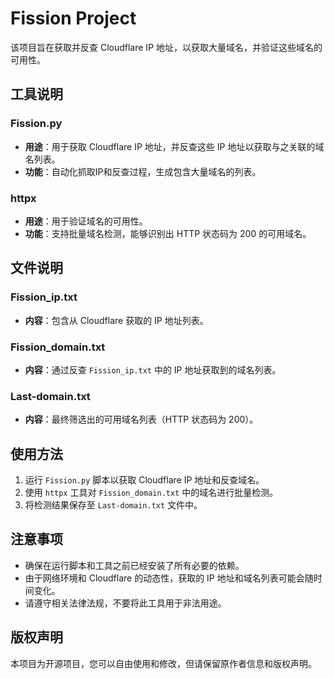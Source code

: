 # Fission Project

该项目旨在获取并反查 Cloudflare IP 地址，以获取大量域名，并验证这些域名的可用性。

## 工具说明

### Fission.py
- **用途**：用于获取 Cloudflare IP 地址，并反查这些 IP 地址以获取与之关联的域名列表。
- **功能**：自动化抓取IP和反查过程，生成包含大量域名的列表。

### httpx
- **用途**：用于验证域名的可用性。
- **功能**：支持批量域名检测，能够识别出 HTTP 状态码为 200 的可用域名。

## 文件说明

### Fission_ip.txt
- **内容**：包含从 Cloudflare 获取的 IP 地址列表。

### Fission_domain.txt
- **内容**：通过反查 `Fission_ip.txt` 中的 IP 地址获取到的域名列表。

### Last-domain.txt
- **内容**：最终筛选出的可用域名列表（HTTP 状态码为 200）。

## 使用方法

1. 运行 `Fission.py` 脚本以获取 Cloudflare IP 地址和反查域名。
2. 使用 `httpx` 工具对 `Fission_domain.txt` 中的域名进行批量检测。
3. 将检测结果保存至 `Last-domain.txt` 文件中。

## 注意事项

- 确保在运行脚本和工具之前已经安装了所有必要的依赖。
- 由于网络环境和 Cloudflare 的动态性，获取的 IP 地址和域名列表可能会随时间变化。
- 请遵守相关法律法规，不要将此工具用于非法用途。

## 版权声明

本项目为开源项目，您可以自由使用和修改，但请保留原作者信息和版权声明。
